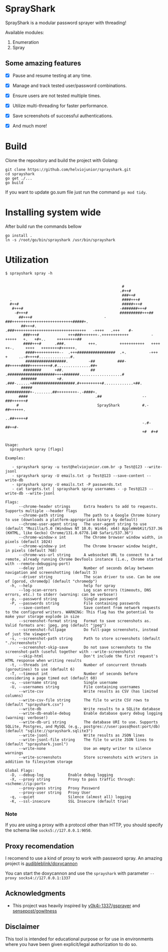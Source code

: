# SprayShark

SprayShark is a modular password sprayer with threading! 

Available modules:

1. Enumeration
2. Spray

## Some amazing features

* [x] Pause and resume testing at any time.  
* [x] Manage and track tested user/password combinations.  
* [x] Ensure users are not tested multiple times.  
* [x] Utilize multi-threading for faster performance.  
* [x] Save screenshots of successful authentications.  
* [x] And much more!  


# Build

Clone the repository and build the project with Golang:

```
git clone https://github.com/helviojunior/sprayshark.git
cd sprayshark
go get ./...
go build
```

If you want to update go.sum file just run the command `go mod tidy`.

# Installing system wide

After build run the commands bellow

```
go install .
ln -s /root/go/bin/sprayshark /usr/bin/sprayshark
```

# Utilization

```
$ sprayshark spray -h


                                                    #
                                                   .#++#
                                                    ###++#
  .                                                 ####+++#
  #++#                                              #####+++#
   #+++#                                           -#######+++#
    -#+++#                                         ##########+++##
      ##+++#                                -###+++++++++++++++++++++++++++#####+.
       ##+++#.                       .###++++++++++++++++++++++++++++++++   -++++   .+++    #-
        ###+++#             +++###+++++++-.++++++++++++          -+++++   +.   +#+..     +++++++++##
        ####+++#      .###.          +++.          +++++++++++   ++++   ++-.     ++++   ++++++++#++++++.
         ####+++++++++++--  .+++#################  .+.          -+++   +     ..-#++++#..............#.
         ##################.         -##          ###-  ##+++++####+++++++++#.#...............##+
        ########      +##.            ##  .#####################++++#######...................#
       #######         +#.    .###-......+###################.#++++++++++#.............+##.
       #####                             ###########+-........##+++++++++-.-####+.
      ####                              .##                  --###++++++#
     #                                   SprayShark          #.-##++++++.
                                                              ..##+++++#
                                                             -.#-##++#-
                                                             +#  #+#


Usage:
  sprayshark spray [flags]

Examples:

   - sprayshark spray -u test@helviojunior.com.br -p Test@123 --write-jsonl
   - sprayshark spray -U emails.txt -p Test@123 --save-content --write-db
   - sprayshark spray -U emails.txt -P passwords.txt
   - cat targets.txt | sprayshark spray usernames - -p Test@123 --write-db --write-jsonl

Flags:
      --chrome-header strings      Extra headers to add to requests. Supports multiple --header flags
      --chrome-path string         The path to a Google Chrome binary to use (downloads a platform-appropriate binary by default)
      --chrome-user-agent string   The user-agent string to use (default "Mozilla/5.0 (Windows NT 10.0; Win64; x64) AppleWebKit/537.36 (KHTML, like Gecko) Chrome/131.0.6778.140 Safari/537.36")
      --chrome-window-x int        The Chrome browser window width, in pixels (default 1024)
      --chrome-window-y int        The Chrome browser window height, in pixels (default 768)
      --chrome-wss-url string      A websocket URL to connect to a remote, already running Chrome DevTools instance (i.e., Chrome started with --remote-debugging-port)
      --delay int                  Number of seconds delay between navigation and screenshotting (default 3)
      --driver string              The scan driver to use. Can be one of [gorod, chromedp] (default "chromedp")
  -h, --help                       help for spray
      --log-scan-errors            Log scan errors (timeouts, DNS errors, etc.) to stderr (warning: can be verbose!)
  -p, --password string            Single password
  -P, --passwords string           File containing passwords
      --save-content               Save content from network requests to the configured writers. WARNING: This flag has the potential to make your storage explode in size
      --screenshot-format string   Format to save screenshots as. Valid formats are: jpeg, png (default "jpeg")
      --screenshot-fullpage        Do full-page screenshots, instead of just the viewport
  -s, --screenshot-path string     Path to store screenshots (default "./screenshots")
      --screenshot-skip-save       Do not save screenshots to the screenshot-path (useful together with --write-screenshots)
      --skip-html                  Don't include the first request's HTML response when writing results
  -t, --threads int                Number of concurrent threads (goroutines) to use (default 6)
  -T, --timeout int                Number of seconds before considering a page timed out (default 60)
  -u, --username string            Single username
  -U, --usernames string           File containing usernames
      --write-csv                  Write results as CSV (has limited columns)
      --write-csv-file string      The file to write CSV rows to (default "sprayshark.csv")
      --write-db                   Write results to a SQLite database
      --write-db-enable-debug      Enable database query debug logging (warning: verbose!)
      --write-db-uri string        The database URI to use. Supports SQLite, Postgres, and MySQL (e.g., postgres://user:pass@host:port/db) (default "sqlite://sprayshark.sqlite3")
      --write-jsonl                Write results as JSON lines
      --write-jsonl-file string    The file to write JSON lines to (default "sprayshark.jsonl")
      --write-none                 Use an empty writer to silence warnings
      --write-screenshots          Store screenshots with writers in addition to filesystem storage

Global Flags:
  -D, --debug-log           Enable debug logging
  -X, --proxy string        Proxy to pass traffic through: <scheme://ip:port>
      --proxy-pass string   Proxy Password
      --proxy-user string   Proxy User
  -q, --quiet               Silence (almost all) logging
  -K, --ssl-insecure        SSL Insecure (default true)
```

### Note

If you are using a proxy with a protocol other than HTTP, you should specify the schema like `socks5://127.0.0.1:9050`.

## Proxy recomendation

I recomend to use a kind of proxy to work with password spray. An amazing project is [audibleblink/doxycannon](https://github.com/audibleblink/doxycannon)

You can start the doxycannon and use the `sprayshark` with parameter `--proxy socks4://127.0.0.1:1337`

## Acknowledgments

* This project was heavily inspired by [y0k4i-1337/gsprayer](https://github.com/y0k4i-1337/gsprayer) and [sensepost/gowitness](https://github.com/sensepost/gowitness)


## Disclaimer

This tool is intended for educational purpose or for use in environments where you have been given explicit/legal authorization to do so.